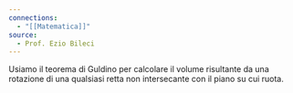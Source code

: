 ```yaml
---
connections:
  - "[[Matematica]]"
source:
  - Prof. Ezio Bileci
---
```

Usiamo il teorema di Guldino per calcolare il volume risultante da una rotazione di una qualsiasi retta non intersecante con il piano su cui ruota.

$$$$